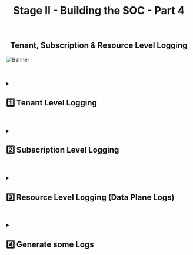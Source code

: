 <br>

<h1 align="center">Stage II - Building the SOC - Part 4</h1>

<br>

<h2 align="center">Tenant, Subscription & Resource Level Logging</h2>

![Banner](https://github.com/user-attachments/assets/aed12083-4d26-499f-80b5-8a9e1db584f7)

<br />

<br />

<details close> 
<summary> <h2>1️⃣ Tenant Level Logging</h2> </summary>
<br>
  
Create **Diagnostic Settings** in Microsoft Entra ID.

This will allow us to Ingest Logs into our Log Analytics Workspace.

<br>

![azure portal](https://github.com/user-attachments/assets/6212a9be-938b-4627-a5f9-c5a50891b90f)

<br>

We'll create a **New User**:

- We can Name it ```Lain```
- Copy and Save the **Auto-generated Password**
- Click **"Review + create"** to Create the New User:

<br>

![azure portal](https://github.com/user-attachments/assets/6212a9be-938b-4627-a5f9-c5a50891b90f)

<br>

Assign the **Global Administrator Role** to the New User.

>   <details close> 
>   
> **<summary> 💡 Note</summary>**
> 
> We can go back to our **Log Analytics Workspace** to confirm that **Logs are Properly Being Ingested**.
> 
>   </details>

<br>

![azure portal](https://github.com/user-attachments/assets/6212a9be-938b-4627-a5f9-c5a50891b90f)

<br>

<h2></h2>

<br>

We'll now create another **New User** ➜ this is going to be our **"Attacker" User** ```Madara```

➡️ Generate some **Failed Authentication Logs** ➜ by failing to Log In 10 times in a row.

<br>

![azure portal](https://github.com/user-attachments/assets/6212a9be-938b-4627-a5f9-c5a50891b90f)

<br>

>   <details close> 
>   
> **<summary> 💡 Note</summary>**
> 
> The **AuditLogs** come in pretty quickly, but the **SigninLogs** and **AzureActivity** take a while to come into the **Log Analytics Workspace**.
>   
> Generate the logs, then take a 20-30 minute coffee break and query the LAW after.
> 
>   </details>

<br>

### Audit Logs:

<br>

![azure portal](https://github.com/user-attachments/assets/6212a9be-938b-4627-a5f9-c5a50891b90f)

<br>

### Signin Logs:

<br>

![azure portal](https://github.com/user-attachments/assets/6212a9be-938b-4627-a5f9-c5a50891b90f)

<br>

  </details>

<h2></h2>

<details close> 
<summary> <h2>2️⃣ Subscription Level Logging</h2> </summary>
<br>

We're now going to export the **Azure Activity Logs** to our **Log Analytics Workspace**.

Go to **Azure Monitor** ➜ then the **Activity Log** blade ➜ and click on ⚙️ **Export Activity Logs**

<br>

![azure portal](https://github.com/user-attachments/assets/6212a9be-938b-4627-a5f9-c5a50891b90f)

<br>

We'll then create a new **Diagnostic Setting**:

<br>

![azure portal](https://github.com/user-attachments/assets/6212a9be-938b-4627-a5f9-c5a50891b90f)

<br>

Now we'll **Generate some Logs** to confirm functionality.

To do so I decided to:

- Create 2 New **Resource Groups**
- Add a new **Inbound Security Rule** to 1 of the existing NSGs

<br>

### Signin Logs:

<br>

![azure portal](https://github.com/user-attachments/assets/6212a9be-938b-4627-a5f9-c5a50891b90f)

<br>

### New Inbound Security Rule in the ```attack-vm-nsg```:

<br>

![azure portal](https://github.com/user-attachments/assets/6212a9be-938b-4627-a5f9-c5a50891b90f)

<br>

💡 I then Deleted all these new Resources just to confirm the **Logs were Flowing into the LAW Properly**.

Back to our **Log Analytics Workspace** ➜ I **Queried the Logs** for any **Changes to the NSGs**:

<br>

![azure portal](https://github.com/user-attachments/assets/6212a9be-938b-4627-a5f9-c5a50891b90f)

<br>

I also performed another **Query for Checking Resource Group Deletion** in our Logs:

<br>

![azure portal](https://github.com/user-attachments/assets/6212a9be-938b-4627-a5f9-c5a50891b90f)

<br>

  </details>

<h2></h2>

<details close> 
<summary> <h2>3️⃣ Resource Level Logging (Data Plane Logs)</h2> </summary>
<br>

The next step is to Enable Logs for our Storage account and for our Key Vault.

<br>

### Storage Account:

<br>

Go to **Storage Accounts** ➜ and select our ```sacyberlab009``` Storage Account

On the left side under **Monitoring** ➜ select the **Diagnostic settings** blade

<br>

![azure portal](https://github.com/user-attachments/assets/6212a9be-938b-4627-a5f9-c5a50891b90f)

<br>

Click on ➕ **Add Diagnostic setting**

<br>

![azure portal](https://github.com/user-attachments/assets/6212a9be-938b-4627-a5f9-c5a50891b90f)

<br>

- Create a **"Diagnostic setting name"** ➜ I picked ```ds-storage-acct```

- Under **Logs** ➜ **Category groups** ➜ select ☑️ **audit**

- Make sure we're sending the Logs to our **Log Analytics Workspace** ```LAW-Cyber-Lab```

Click **Save**

<br>

![azure portal](https://github.com/user-attachments/assets/6212a9be-938b-4627-a5f9-c5a50891b90f)

<br>

<h2></h2>

<br>

### Azure Key Vault:

<br>

Navigate to **Azure Key Vault** ➜ click on **"Create a Key Vault"**.

⚠️ Make sure it is in the same Resource Group & Region as our other Resources.

Also ➜ the **"Key vault name"** must be Globally Unique.

<br>

![azure portal](https://github.com/user-attachments/assets/6212a9be-938b-4627-a5f9-c5a50891b90f)

<br>

Once the Key Vault is configured properly ➜ click on **"Review + Create"**.

<br>

![azure portal](https://github.com/user-attachments/assets/6212a9be-938b-4627-a5f9-c5a50891b90f)

<br>

We'll the create a **Diagnostic Setting** for the **Key Vaul**t the same way we did for the **Storage Account**.

<br>

![azure portal](https://github.com/user-attachments/assets/6212a9be-938b-4627-a5f9-c5a50891b90f)

<br>

- Pick a **"Diagnostic setting name"** ➜ ```ds-akv```

- Under **Logs** ➜ **Category groups** ➜ select ☑️ **audit**

- Once again ➜ make sure we're sending the Logs to our **Log Analytics Workspace** ```LAW-Cyber-Lab```

Click **Save**

<br>

![azure portal](https://github.com/user-attachments/assets/6212a9be-938b-4627-a5f9-c5a50891b90f)

<br>

  </details>

<h2></h2>

<details close> 
<summary> <h2>4️⃣ Generate some Logs</h2> </summary>
<br>

Finally, we're going to generate some logs by creating a Few Secrets inside of our Azure Key Vault

We're then going to **Query those Logs** and analyse them inside of our LAW.

<br>

### Secret Number 1:

<br>

![azure portal](https://github.com/user-attachments/assets/6212a9be-938b-4627-a5f9-c5a50891b90f)

<br>

### Secret Number 2:

<br>

![azure portal](https://github.com/user-attachments/assets/6212a9be-938b-4627-a5f9-c5a50891b90f)

<br>

Inside of our ```ak-cyber-lab``` **Key Vault** ➜ we can confirm that both Secrets were Created ✅

<br>

![azure portal](https://github.com/user-attachments/assets/6212a9be-938b-4627-a5f9-c5a50891b90f)

<br>

So we'll then Query our ```LAW-Cyber-Lab``` ➜ to make sure **Logs are Flowing from our Resources**:

<br>

![azure portal](https://github.com/user-attachments/assets/6212a9be-938b-4627-a5f9-c5a50891b90f)

<br>

  </details>

<h2></h2>

<br>

<br>

<br>

<br>

<br>

<br>

<br>
  
<br>
